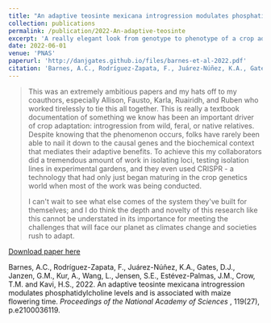 ```yaml
---
title: "An adaptive teosinte mexicana introgression modulates phosphatidylcholine levels and is associated with maize flowering time"
collection: publications
permalink: /publication/2022-An-adaptive-teosinte
excerpt: 'A really elegant look from genotype to phenotype of a crop adaptive locus'
date: 2022-06-01
venue: 'PNAS'
paperurl: 'http://danjgates.github.io/files/barnes-et-al-2022.pdf'
citation: 'Barnes, A.C., Rodríguez-Zapata, F., Juárez-Núñez, K.A., Gates, D.J., Janzen, G.M., Kur, A., Wang, L., Jensen, S.E., Estévez-Palmas, J.M., Crow, T.M. and Kavi, H.S., 2022. An adaptive teosinte mexicana introgression modulates phosphatidylcholine levels and is associated with maize flowering time. <i> Proceedings of the National Academy of Sciences </i>, 119(27), p.e2100036119.'
---
```


>This was an extremely ambitious papers and my hats off to my coauthors, especially Allison, Fausto, Karla, Ruairidh, and Ruben who worked tirelessly to tie this all together.
This is really a textbook documentation of something we know has been an important driver of crop adaptation: introgression from wild, feral, or native relatives.
Despite knowing that the phenomenon occurs, folks have rarely been able to nail it down to the causal genes and the biochemical context that mediates their adaptive benefits.
To achieve this my collaborators did a tremendous amount of work in isolating loci, testing isolation lines in experimental gardens, and they even used CRISPR - a technology that had only just began maturing in the crop genetics world when most of the work was being conducted.
>
>I can't wait to see what else comes of the system they've built for themselves; and I do think the depth and novelty of this research like this cannot be understated in its importance for meeting the challenges that will face our planet as climates change and societies rush to adapt.



[Download paper here](http://danjgates.github.io/files/barnes-et-al-2022.pdf)

Barnes, A.C., Rodríguez-Zapata, F., Juárez-Núñez, K.A., Gates, D.J., Janzen, G.M., Kur, A., Wang, L., Jensen, S.E., Estévez-Palmas, J.M., Crow, T.M. and Kavi, H.S., 2022. An adaptive teosinte mexicana introgression modulates phosphatidylcholine levels and is associated with maize flowering time. <i> Proceedings of the National Academy of Sciences </i>, 119(27), p.e2100036119.